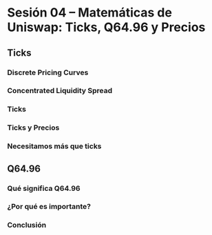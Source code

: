 # Sesión 04 – Matemáticas de Uniswap: Ticks, Q64.96 y Precios

## Ticks

### Discrete Pricing Curves

### Concentrated Liquidity Spread

### Ticks

### Ticks y Precios

### Necesitamos más que ticks

## Q64.96

### Qué significa Q64.96

### ¿Por qué es importante?

### Conclusión
